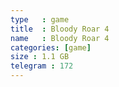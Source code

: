 ```yaml
---
type   : game
title  : Bloody Roar 4
name   : Bloody Roar 4
categories: [game]
size : 1.1 GB
telegram : 172
---
```



